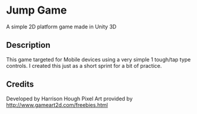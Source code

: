 # Jump Game
A simple 2D platform game made in Unity 3D

## Description
This game targeted for Mobile devices using a very simple 1 tough/tap type controls. I created this just as a short sprint for a bit of practice.

## Credits
Developed by Harrison Hough
Pixel Art provided by http://www.gameart2d.com/freebies.html 